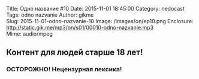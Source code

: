 Title: Одно название #10
Date: 2015-11-01 18:45:00
Category: nedocast  
Tags: odno nazvanie
Author: gikme  
Slug: 2015-11-01-odno-nazvanie-10
Image: /images/on/ep10.png
Enclosure: http://static.gik.me/mp3/on/s01/00010-odno-nazvanie.mp3  
Mime: audio/mpeg

## Контент для людей старше 18 лет!

### ОСТОРОЖНО! Нецензурная лексика!
